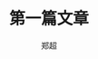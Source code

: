 ---
title: "第一篇文章"
pubDate: 2024-03-28
author: "郑超"
image:
    src: "@/assets/images/20240214.webp"
    alt: "bannerImg"
tags:
    - "one"
---